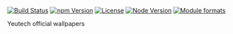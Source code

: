 [![Build Status](https://travis-ci.org/yeutech-lab/wallpapers-yeutech.svg?branch=master)](https://travis-ci.org/yeutech-lab/wallpapers-yeutech)
[![npm Version](https://img.shields.io/npm/v/wallpapers-yeutech.svg?style=flat)](https://www.npmjs.com/package/wallpapers-yeutech)
[![License](https://img.shields.io/npm/l/wallpapers-yeutech.svg?style=flat)](https://www.npmjs.com/package/wallpapers-yeutech)
[![Node Version](https://img.shields.io/node/v/wallpapers-yeutech.svg?style=flat)](https://www.npmjs.com/package/wallpapers-yeutech)
[![Module formats](https://img.shields.io/badge/module%20formats-umd%2C%20cjs%2C%20esm-green.svg?style=flat)](https://www.npmjs.com/package/wallpapers-yeutech)

Yeutech official wallpapers
